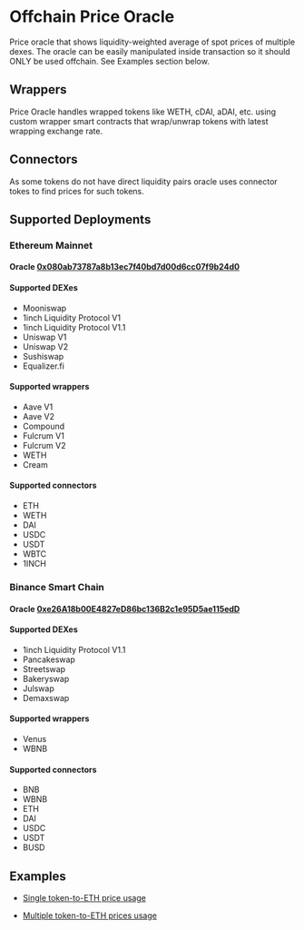 # Offchain Price Oracle

Price oracle that shows liquidity-weighted average of spot prices of multiple dexes. The oracle can be easily manipulated inside transaction so it should ONLY be used offchain. See Examples section below.

## Wrappers

Price Oracle handles wrapped tokens like WETH, cDAI, aDAI, etc. using custom wrapper smart contracts that wrap/unwrap tokens with latest wrapping exchange rate.

## Connectors

As some tokens do not have direct liquidity pairs oracle uses connector tokes to find prices for such tokens.

## Supported Deployments

### Ethereum Mainnet

#### Oracle [0x080ab73787a8b13ec7f40bd7d00d6cc07f9b24d0](https://etherscan.io/address/0x080ab73787a8b13ec7f40bd7d00d6cc07f9b24d0)

#### Supported DEXes

* Mooniswap
* 1inch Liquidity Protocol V1
* 1inch Liquidity Protocol V1.1
* Uniswap V1
* Uniswap V2
* Sushiswap
* Equalizer.fi

#### Supported wrappers

* Aave V1
* Aave V2
* Compound
* Fulcrum V1
* Fulcrum V2
* WETH
* Cream

#### Supported connectors

* ETH
* WETH
* DAI
* USDC
* USDT
* WBTC
* 1INCH

### Binance Smart Chain

#### Oracle [0xe26A18b00E4827eD86bc136B2c1e95D5ae115edD](https://bscscan.com/address/0xe26A18b00E4827eD86bc136B2c1e95D5ae115edD)

#### Supported DEXes

* 1inch Liquidity Protocol V1.1
* Pancakeswap
* Streetswap
* Bakeryswap
* Julswap
* Demaxswap

#### Supported wrappers

* Venus
* WBNB

#### Supported connectors

* BNB
* WBNB
* ETH
* DAI
* USDC
* USDT
* BUSD

## Examples

* [Single token-to-ETH price usage](https://github.com/1inch-exchange/offchain-oracle/blob/master/examples/single-price.js)

* [Multiple token-to-ETH prices usage](https://github.com/1inch-exchange/offchain-oracle/blob/master/examples/multiple-prices.js)
